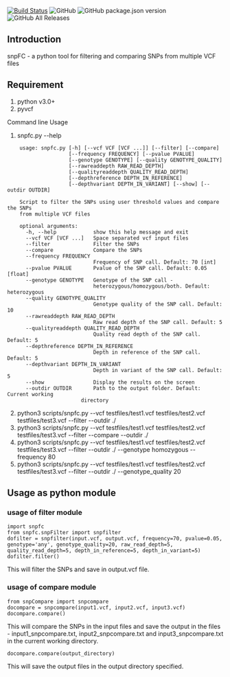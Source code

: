 [![Build Status](https://travis-ci.com/TeamMacLean/snpFC.svg?branch=master)](https://travis-ci.com/TeamMacLean/snpFC)
![GitHub](https://img.shields.io/github/license/tsl-ramkrishna/https://github.com/TeamMacLean/snpFC.svg)
![GitHub package.json version](https://img.shields.io/github/package-json/v/tsl-ramkrishna/https://github.com/TeamMacLean/snpFC.svg)
![GitHub All Releases](https://img.shields.io/github/downloads/tsl-ramkrishna/https://github.com/TeamMacLean/snpFC/total.svg)

## Introduction

snpFC - a python tool for filtering and comparing SNPs from multiple VCF files

## Requirement

1) python v3.0+
2) pyvcf

Command line Usage

1) snpfc.py --help

```
	usage: snpfc.py [-h] [--vcf VCF [VCF ...]] [--filter] [--compare]
	                [--frequency FREQUENCY] [--pvalue PVALUE]
	                [--genotype GENOTYPE] [--quality GENOTYPE_QUALITY]
	                [--rawreaddepth RAW_READ_DEPTH]
	                [--qualityreaddepth QUALITY_READ_DEPTH]
	                [--depthreference DEPTH_IN_REFERENCE]
	                [--depthvariant DEPTH_IN_VARIANT] [--show] [--outdir OUTDIR]

	Script to filter the SNPs using user threshold values and compare the SNPs
	from multiple VCF files

	optional arguments:
	  -h, --help            show this help message and exit
	  --vcf VCF [VCF ...]   Space separated vcf input files
	  --filter              Filter the SNPs
	  --compare             Compare the SNPs
	  --frequency FREQUENCY
	                        Frequency of SNP call. Default: 70 [int]
	  --pvalue PVALUE       Pvalue of the SNP call. Default: 0.05 [float]
	  --genotype GENOTYPE   Genotype of the SNP call -
	                        heterozygous/homozygous/both. Default: heterozygous
	  --quality GENOTYPE_QUALITY
	                        Genotype quality of the SNP call. Default: 10
	  --rawreaddepth RAW_READ_DEPTH
	                        Raw read depth of the SNP call. Default: 5
	  --qualityreaddepth QUALITY_READ_DEPTH
	                        Quality read depth of the SNP call. Default: 5
	  --depthreference DEPTH_IN_REFERENCE
	                        Depth in reference of the SNP call. Default: 5
	  --depthvariant DEPTH_IN_VARIANT
	                        Depth in variant of the SNP call. Default: 5
	  --show                Display the results on the screen
	  --outdir OUTDIR       Path to the output folder. Default: Current working
                        directory
```
2) python3 scripts/snpfc.py --vcf testfiles/test1.vcf testfiles/test2.vcf testfiles/test3.vcf --filter --outdir ./
3) python3 scripts/snpfc.py --vcf testfiles/test1.vcf testfiles/test2.vcf testfiles/test3.vcf --filter --compare --outdir ./
4) python3 scripts/snpfc.py --vcf testfiles/test1.vcf testfiles/test2.vcf testfiles/test3.vcf --filter --outdir ./ --genotype homozygous --frequency 80
5) python3 scripts/snpfc.py --vcf testfiles/test1.vcf testfiles/test2.vcf testfiles/test3.vcf --filter --outdir ./ --genotype_quality 20

## Usage as python module
### usage of filter module
```
import snpfc
from snpfc.snpFilter import snpfilter
dofilter = snpfilter(input.vcf, output.vcf, frequency=70, pvalue=0.05, genotype='any', genotype_quality=20, raw_read_depth=5, quality_read_depth=5, depth_in_reference=5, depth_in_variant=5)
dofilter.filter()
```
This will filter the SNPs and save in output.vcf file.

### usage of compare module

```
from snpCompare import snpcompare
docompare = snpcompare(input1.vcf, input2.vcf, input3.vcf)
docompare.compare()

```

This will compare the SNPs in the input files and save the output in the files - input1_snpcompare.txt, input2_snpcompare.txt and input3_snpcompare.txt in the current working directory.

```
docompare.compare(output_directory)
```

This will save the output files in the output directory specified.
